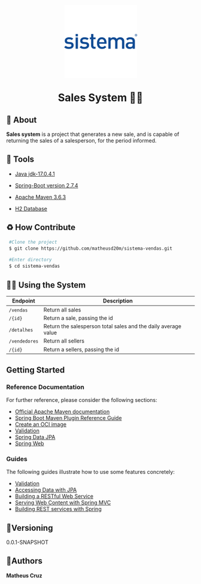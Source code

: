 <h1 align="center">
<img src="./src/main/java/public/sistema_logo.png" />
<p> Sales System 🧑‍💻 </p>


## 📕 About

**Sales system** is a project that generates a new sale, and is capable of returning the sales of a salesperson, for the period informed.



## 🔨 Tools

 - [Java jdk-17.0.4.1](https://docs.oracle.com/en/java/)

 - [Spring-Boot version 2.7.4](https://docs.spring.io/spring-boot/docs/current/reference/htmlsingle/)
 - [Apache Maven 3.6.3](https://maven.apache.org/)
 - [H2 Database](https://www.h2database.com/html/main.html)


 ## ♻️ How Contribute  

```bash
 #Clone the project
 $ git clone https://github.com/matheusd20m/sistema-vendas.git
````

```bash
 #Enter directory 
 $ cd sistema-vendas
````

## 🧑‍💻 Using the System

Endpoint | Description
-----|------
`/vendas ` | Return all sales 
`/{id}` | Return a sale, passing the id
`/detalhes` | Return the salesperson total sales and the daily average value
`/vendedores` | Return all sellers
`/{id}` | Return a sellers, passing the id
 



## Getting Started

### Reference Documentation
For further reference, please consider the following sections:

* [Official Apache Maven documentation](https://maven.apache.org/guides/index.html)
* [Spring Boot Maven Plugin Reference Guide](https://docs.spring.io/spring-boot/docs/2.7.4/maven-plugin/reference/html/)
* [Create an OCI image](https://docs.spring.io/spring-boot/docs/2.7.4/maven-plugin/reference/html/#build-image)
* [Validation](https://docs.spring.io/spring-boot/docs/2.7.4/reference/htmlsingle/#io.validation)
* [Spring Data JPA](https://docs.spring.io/spring-boot/docs/2.7.4/reference/htmlsingle/#data.sql.jpa-and-spring-data)
* [Spring Web](https://docs.spring.io/spring-boot/docs/2.7.4/reference/htmlsingle/#web)

### Guides
The following guides illustrate how to use some features concretely:

* [Validation](https://spring.io/guides/gs/validating-form-input/)
* [Accessing Data with JPA](https://spring.io/guides/gs/accessing-data-jpa/)
* [Building a RESTful Web Service](https://spring.io/guides/gs/rest-service/)
* [Serving Web Content with Spring MVC](https://spring.io/guides/gs/serving-web-content/)
* [Building REST services with Spring](https://spring.io/guides/tutorials/rest/)



## 🔖Versioning

0.0.1-SNAPSHOT


## 📖Authors 

**Matheus Cruz**


